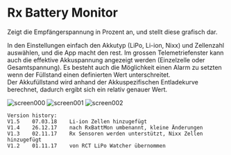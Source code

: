 # Rx Battery Monitor

Zeigt die Empfängerspannung in Prozent an, und stellt diese grafisch dar. 

In den Einstellungen einfach den Akkutyp (LiPo, Li-ion, Nixx) und Zellenzahl auswählen, und die App macht den rest. Im grossen Telemetriefenster kann auch die effektive Akkuspannung angezeigt werden (Einzelzelle oder Gesamtspannung). Es besteht auch die Möglichkeit einen Alarm zu setzten wenn der Füllstand einen definierten Wert unterschreitet.  
Der Akkufüllstand wird anhand der Akkuspezifischen Entladekurve berechnet, dadurch ergibt sich ein relativ genauer Wert.    


![screen000](https://raw.githubusercontent.com/nightflyer88/Lua_RxBattMon/master/img/Screen000.bmp)
![screen001](https://raw.githubusercontent.com/nightflyer88/Lua_RxBattMon/master/img/Screen001.bmp)
![screen002](https://raw.githubusercontent.com/nightflyer88/Lua_RxBattMon/master/img/Screen002.bmp)

```
Version history:
V1.5    07.03.18    Li-ion Zellen hinzugefügt
V1.4    26.12.17    nach RxBattMon umbenannt, kleine Änderungen
V1.3    02.11.17    Rx Sensoren werden unterstützt, Nixx Zellen hinzugefügt
V1.2    01.11.17    von RCT LiPo Watcher übernommen
```
